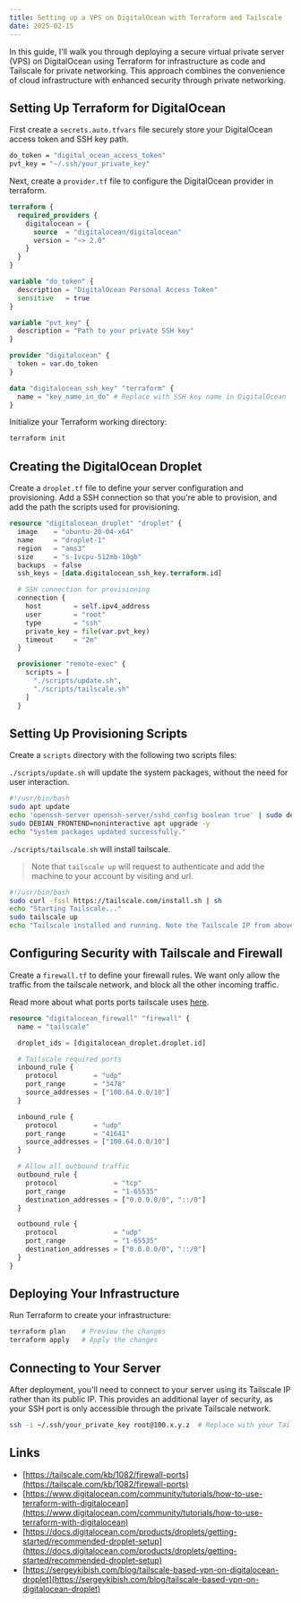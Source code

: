 ```yaml
---
title: Setting up a VPS on DigitalOcean with Terraform and Tailscale
date: 2025-02-15
---
```


In this guide, I'll walk you through deploying a secure virtual private server (VPS) on DigitalOcean using Terraform for infrastructure as code and Tailscale for private networking. This approach combines the convenience of cloud infrastructure with enhanced security through private networking.

## Setting Up Terraform for DigitalOcean

First create a `secrets.auto.tfvars` file securely store your DigitalOcean access token and SSH key path.

```sh
do_token = "digital_ocean_access_token"
pvt_key = "~/.ssh/your_private_key"
```

Next, create a `provider.tf` file to configure the DigitalOcean provider in terraform. 

```terraform
terraform {
  required_providers {
    digitalocean = {
      source  = "digitalocean/digitalocean"
      version = "~> 2.0"
    }
  }
}

variable "do_token" {
  description = "DigitalOcean Personal Access Token"
  sensitive   = true
}

variable "pvt_key" {
  description = "Path to your private SSH key"
}

provider "digitalocean" {
  token = var.do_token
}

data "digitalocean_ssh_key" "terraform" {
  name = "key_name_in_do" # Replace with SSH key name in DigitalOcean
}
```

Initialize your Terraform working directory:

```sh
terraform init
```
    
## Creating the DigitalOcean Droplet

Create a  `droplet.tf` file to define your server configuration and provisioning. Add a SSH connection so that you're able to provision, and add the path the scripts used for provisioning.
```terraform
resource "digitalocean_droplet" "droplet" {
  image    = "ubuntu-20-04-x64"
  name     = "droplet-1"
  region   = "ams3"
  size     = "s-1vcpu-512mb-10gb"
  backups  = false
  ssh_keys = [data.digitalocean_ssh_key.terraform.id]

  # SSH connection for provisioning
  connection {
    host        = self.ipv4_address
    user        = "root"
    type        = "ssh"
    private_key = file(var.pvt_key)
    timeout     = "2m"
  }

  provisioner "remote-exec" {
    scripts = [
      "./scripts/update.sh",
      "./scripts/tailscale.sh"
    ]
  }
```

## Setting Up Provisioning Scripts

Create a `scripts` directory with the following two scripts files: 

`./scripts/update.sh` will update the system packages, without the need for user interaction.

```sh
#!/usr/bin/bash
sudo apt update
echo 'openssh-server openssh-server/sshd_config boolean true' | sudo debconf-set-selections
sudo DEBIAN_FRONTEND=noninteractive apt upgrade -y
echo "System packages updated successfully."
```

`./scripts/tailscale.sh` will install tailscale. 

> Note that `tailscale up` will request to authenticate and add the machine to your account by visiting and url.

```sh
#!/usr/bin/bash
sudo curl -fssl https://tailscale.com/install.sh | sh
echo "Starting Tailscale..."
sudo tailscale up
echo "Tailscale installed and running. Note the Tailscale IP from above."
```

## Configuring Security with Tailscale and Firewall

Create a `firewall.tf` to define your firewall rules. We want only allow the traffic from the tailscale network, and block all the other incoming traffic.

Read more about what ports ports tailscale uses [here](https://tailscale.com/kb/1082/firewall-ports).

```terraform
resource "digitalocean_firewall" "firewall" {
  name = "tailscale"

  droplet_ids = [digitalocean_droplet.droplet.id]

  # Tailscale required ports
  inbound_rule {
    protocol         = "udp"
    port_range       = "3478"
    source_addresses = ["100.64.0.0/10"]
  }

  inbound_rule {
    protocol         = "udp"
    port_range       = "41641"
    source_addresses = ["100.64.0.0/10"]
  }

  # Allow all outbound traffic
  outbound_rule {
    protocol              = "tcp"
    port_range            = "1-65535"
    destination_addresses = ["0.0.0.0/0", "::/0"]
  }

  outbound_rule {
    protocol              = "udp"
    port_range            = "1-65535"
    destination_addresses = ["0.0.0.0/0", "::/0"]
  }
}
```

## Deploying Your Infrastructure

Run Terraform to create your infrastructure:

```sh
terraform plan    # Preview the changes
terraform apply   # Apply the changes
```

## Connecting to Your Server

After deployment, you'll need to connect to your server using its Tailscale IP rather than its public IP. This provides an additional layer of security, as your SSH port is only accessible through the private Tailscale network.

```sh
ssh -i ~/.ssh/your_private_key root@100.x.y.z  # Replace with your Tailscale IP
```

## Links

- [https://tailscale.com/kb/1082/firewall-ports](https://tailscale.com/kb/1082/firewall-ports)
- [https://www.digitalocean.com/community/tutorials/how-to-use-terraform-with-digitalocean](https://www.digitalocean.com/community/tutorials/how-to-use-terraform-with-digitalocean)
- [https://docs.digitalocean.com/products/droplets/getting-started/recommended-droplet-setup](https://docs.digitalocean.com/products/droplets/getting-started/recommended-droplet-setup)
- [https://sergeykibish.com/blog/tailscale-based-vpn-on-digitalocean-droplet](https://sergeykibish.com/blog/tailscale-based-vpn-on-digitalocean-droplet)
